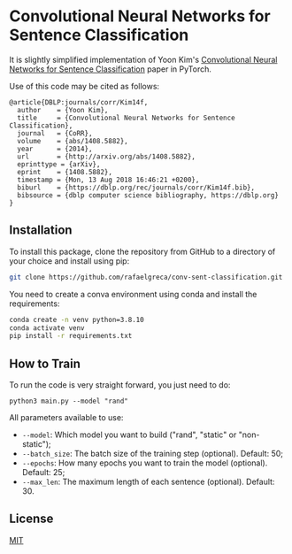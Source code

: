 # Convolutional Neural Networks for Sentence Classification

It is slightly simplified implementation of Yoon Kim's [Convolutional Neural Networks for Sentence Classification](https://arxiv.org/abs/1408.5882) paper in PyTorch.

Use of this code may be cited as follows:

```
@article{DBLP:journals/corr/Kim14f,
  author    = {Yoon Kim},
  title     = {Convolutional Neural Networks for Sentence Classification},
  journal   = {CoRR},
  volume    = {abs/1408.5882},
  year      = {2014},
  url       = {http://arxiv.org/abs/1408.5882},
  eprinttype = {arXiv},
  eprint    = {1408.5882},
  timestamp = {Mon, 13 Aug 2018 16:46:21 +0200},
  biburl    = {https://dblp.org/rec/journals/corr/Kim14f.bib},
  bibsource = {dblp computer science bibliography, https://dblp.org}
}
```

## Installation

To install this package, clone the repository from GitHub to a directory of your choice and install using pip:
```bash
git clone https://github.com/rafaelgreca/conv-sent-classification.git
```

You need to create a conva environment using conda and install the requirements:
```bash
conda create -n venv python=3.8.10
conda activate venv
pip install -r requirements.txt
```

## How to Train

To run the code is very straight forward, you just need to do:

```python3 
python3 main.py --model "rand"
```

All parameters available to use:
- `--model`: Which model you want to build ("rand", "static" or "non-static");
- `--batch_size`: The batch size of the training step (optional). Default: 50;
- `--epochs`: How many epochs you want to train the model (optional). Default: 25;
- `--max_len`: The maximum length of each sentence (optional). Default: 30.

## License

[MIT](https://choosealicense.com/licenses/mit/)
